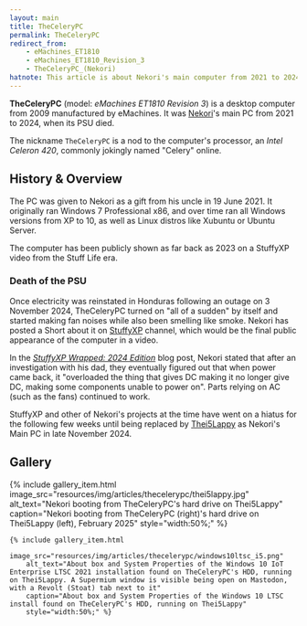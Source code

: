 ```yaml
---
layout: main
title: TheCeleryPC
permalink: TheCeleryPC
redirect_from:
    - eMachines_ET1810
    - eMachines_ET1810_Revision_3
    - TheCeleryPC_(Nekori)
hatnote: This article is about Nekori's main computer from 2021 to 2024. For KayAurora's first computer with similar specs, see <a href="TheCeleryPC_(KayAurora)">TheCeleryPC (KayAurora)</a>
---
```


**TheCeleryPC** (model: *eMachines ET1810 Revision 3*) is a desktop computer from 2009 manufactured by eMachines. It was [Nekori](Nekori)'s main PC from 2021 to 2024, when its PSU died.

The nickname `TheCeleryPC` is a nod to the computer's processor, an *Intel Celeron 420*, commonly jokingly named "Celery" online.

## History & Overview
The PC was given to Nekori as a gift from his uncle in 19 June 2021. It originally ran Windows 7 Professional x86, and over time ran all Windows versions from XP to 10, as well as Linux distros like Xubuntu or Ubuntu Server.

The computer has been publicly shown as far back as 2023 on a StuffyXP video from the Stuff Life era.

### Death of the PSU
Once electricity was reinstated in Honduras following an outage on 3 November 2024, TheCeleryPC turned on "all of a sudden" by itself and started making fan noises while also been smelling like smoke. Nekori has posted a Short about it on [StuffyXP](StuffyXP) channel, which would be the final public appearance of the computer in a video.

In the [*StuffyXP Wrapped: 2024 Edition*](https://horibyte.is-a.dev/blog/2024/12/31/stuffyxp-wrapped-2024-edition.html) blog post, Nekori stated that after an investigation with his dad, they eventually figured out that when power came back, it "overloaded the thing that gives DC making it no longer give DC, making some components unable to power on". Parts relying on AC (such as the fans) continued to work.

StuffyXP and other of Nekori's projects at the time have went on a hiatus for the following few weeks until being replaced by [Thei5Lappy](Thei5Lappy) as Nekori's Main PC in late November 2024.

## Gallery
<div class="wiki-gallery">
    {% include gallery_item.html 
        image_src="resources/img/articles/thecelerypc/thei5lappy.jpg" 
        alt_text="Nekori booting from TheCeleryPC's hard drive on Thei5Lappy" 
        caption="Nekori booting from TheCeleryPC (right)'s hard drive on Thei5Lappy (left), February 2025"
        style="width:50%;" %}

    {% include gallery_item.html 
        image_src="resources/img/articles/thecelerypc/windows10ltsc_i5.png" 
        alt_text="About box and System Properties of the Windows 10 IoT Enterprise LTSC 2021 installation found on TheCeleryPC's HDD, running on Thei5Lappy. A Supermium window is visible being open on Mastodon, with a Revolt (Stoat) tab next to it" 
        caption="About box and System Properties of the Windows 10 LTSC install found on TheCeleryPC's HDD, running on Thei5Lappy"
        style="width:50%;" %}
</div>